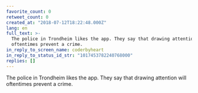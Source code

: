 ```yaml
---
favorite_count: 0
retweet_count: 0
created_at: "2018-07-12T18:22:48.000Z"
lang: en
full_text: >-
  The police in Trondheim likes the app. They say that drawing attention will
  oftentimes prevent a crime.
in_reply_to_screen_name: coderbyheart
in_reply_to_status_id_str: "1017453782240768000"
replies: []
---
```


The police in Trondheim likes the app. They say that drawing attention will
oftentimes prevent a crime.
